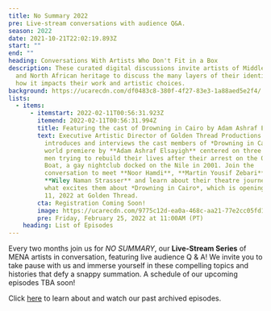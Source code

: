 ```yaml
---
title: No Summary 2022
pre: Live-stream conversations with audience Q&A.
season: 2022
date: 2021-10-21T22:02:19.893Z
start: ""
end: ""
heading: Conversations With Artists Who Don't Fit in a Box
description: These curated digital discussions invite artists of Middle Eastern
  and North African heritage to discuss the many layers of their identity and
  how it impacts their work and artistic choices.
background: https://ucarecdn.com/df0483c8-380f-4f27-83e3-1a88aed5e2f4/
lists:
  - items:
      - itemstart: 2022-02-11T00:56:31.923Z
        itemend: 2022-02-11T00:56:31.994Z
        title: Featuring the cast of Drowning in Cairo by Adam Ashraf Elsayigh
        text: Executive Artistic Director of Golden Thread Productions **Sahar Assaf**
          introduces and interviews the cast members of *Drowning in Cairo*, a
          world premiere by **Adam Ashraf Elsayigh** centered on three Arab gay
          men trying to rebuild their lives after their arrest on the Queen
          Boat, a gay nightclub docked on the Nile in 2001. Join the
          conversation to meet **Noor Hamdi**, **Martin Yousif Zebari**, and
          **Wiley Naman Strasser** and learn about their theatre journeys and
          what excites them about *Drowning in Cairo*, which is opening on April
          11, 2022 at Golden Thread.
        cta: Registration Coming Soon!
        image: https://ucarecdn.com/9775c12d-ea0a-468c-aa21-77e2cc05fd1d/
        pre: Friday, February 25, 2022 at 11:00AM (PT)
    heading: List of Episodes
---
```

Every two months join us for *NO SUMMARY*, our **Live-Stream Series** of MENA artists in conversation, featuring live audience Q & A! We invite you to take pause with us and immerse yourself in these compelling topics and histories that defy a snappy summation. A schedule of our upcoming episodes TBA soon!

Click [here](https://goldenthread.org/productions/no-summary-conversations-with-artists-that-dont-fit-in-a-box/) to learn about and watch our past archived episodes.